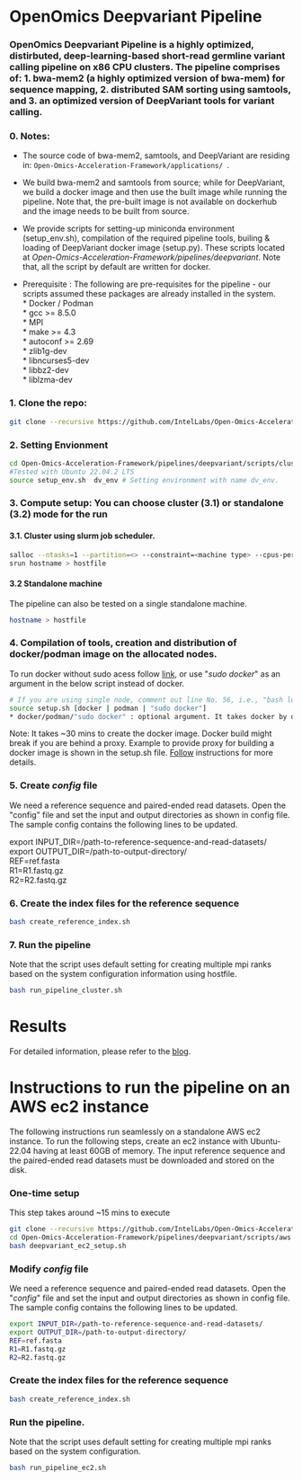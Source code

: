 # OpenOmics Deepvariant Pipeline
### OpenOmics Deepvariant Pipeline is a highly optimized, distirbuted, deep-learning-based short-read germline variant calling pipeline on x86 CPU clusters. The pipeline comprises of: 1. bwa-mem2 (a highly optimized version of bwa-mem) for sequence mapping, 2. distributed SAM sorting using samtools, and 3. an optimized version of DeepVariant tools for variant calling.

### 0. Notes:
* The source code of bwa-mem2, samtools, and DeepVariant are residing in:
```Open-Omics-Acceleration-Framework/applications/ ```.
* We build bwa-mem2 and samtools from source; while for DeepVariant, we build a docker image and then use the built image while running the pipeline. Note that, the pre-built image is not available on dockerhub and the image needs to be built from source.
* We provide scripts for setting-up miniconda environment (setup_env.sh), compilation of the required pipeline tools, builing & loading of DeepVariant docker image (setup.py). These scripts located at _Open-Omics-Acceleration-Framework/pipelines/deepvariant_. Note that, all the script by default are written for docker.  

* Prerequisite : The following are pre-requisites for the pipeline -  our scripts assumed these packages are already installed in the system.  
        * Docker / Podman  
        * gcc >= 8.5.0  
        * MPI  
        * make >= 4.3  
        * autoconf >= 2.69  
        * zlib1g-dev   
        * libncurses5-dev  
        * libbz2-dev  
        * liblzma-dev  

### 1. Clone the repo:  
```bash
git clone --recursive https://github.com/IntelLabs/Open-Omics-Acceleration-Framework.git
```

### 2. Setting Envionment
```bash
cd Open-Omics-Acceleration-Framework/pipelines/deepvariant/scripts/cluster/
#Tested with Ubuntu 22.04.2 LTS
source setup_env.sh  dv_env # Setting environment with name dv_env.
```

### 3. Compute setup:  You can choose cluster (3.1) or standalone (3.2) mode for the run
#### 3.1.  Cluster using slurm job scheduler.
```bash
salloc --ntasks=1 --partition=<> --constraint=<machine type> --cpus-per-task=<cpus> --time=<node allocation time>
srun hostname > hostfile
```

#### 3.2 Standalone machine
The pipeline can also be tested on a single standalone machine.
```bash  
hostname > hostfile   
```

### 4. Compilation of tools, creation and distribution of docker/podman image on the allocated nodes.
To run docker without sudo acess follow [link](https://docs.docker.com/engine/install/linux-postinstall/), or use "_sudo docker_" as an argument in the below script instead of docker.
```bash
# If you are using single node, comment out line No. 56, i.e., "bash load_deepvariant.sh" of setup.sh.
source setup.sh [docker | podman | "sudo docker"]
* docker/podman/"sudo docker" : optional argument. It takes docker by default.
```
Note: It takes ~30 mins to create the docker image. Docker build might break if you are behind a proxy. Example to provide proxy for building a docker image is shown in the setup.sh file. [Follow](https://docs.docker.com/network/proxy/) instructions for more details.

### 5. Create _config_ file
We need a reference sequence and paired-ended read datasets. Open the "config" file and set the input and output directories as shown in config file. The sample config contains the following lines to be updated.  

export INPUT_DIR=/path-to-reference-sequence-and-read-datasets/  
export OUTPUT_DIR=/path-to-output-directory/  
REF=ref.fasta   
R1=R1.fastq.gz  
R2=R2.fastq.gz  

### 6. Create the index files for the reference sequence
```bash  
bash create_reference_index.sh  
```

### 7. Run the pipeline
Note that the script uses default setting for creating multiple mpi ranks based on the system configuration information using hostfile.
```bash
bash run_pipeline_cluster.sh
```

# Results

For detailed information, please refer to the [blog](https://community.intel.com/t5/Blogs/Tech-Innovation/Artificial-Intelligence-AI/Intel-Xeon-is-all-you-need-for-AI-inference-Performance/post/1506083).


# Instructions to run the pipeline on an AWS ec2 instance
The following instructions run seamlessly on a standalone AWS ec2 instance. To run the following steps, create an ec2 instance with Ubuntu-22.04 having at least 60GB of memory. The input reference sequence and the paired-ended read datasets must be downloaded and stored on the disk.

### One-time setup
This step takes around ~15 mins to execute
```bash
git clone --recursive https://github.com/IntelLabs/Open-Omics-Acceleration-Framework.git
cd Open-Omics-Acceleration-Framework/pipelines/deepvariant/scripts/aws
bash deepvariant_ec2_setup.sh
```

### Modify _config_ file
We need a reference sequence and paired-ended read datasets. Open the "_config_" file and set the input and output directories as shown in config file.
The sample config contains the following lines to be updated.
```bash
export INPUT_DIR=/path-to-reference-sequence-and-read-datasets/
export OUTPUT_DIR=/path-to-output-directory/
REF=ref.fasta
R1=R1.fastq.gz
R2=R2.fastq.gz
```

### Create the index files for the reference sequence
```bash
bash create_reference_index.sh
```

### Run the pipeline.
Note that the script uses default setting for creating multiple mpi ranks based on the system configuration.
```bash
bash run_pipeline_ec2.sh
```
<!--

# Instructions to run the pipeline on an AWS ParallelCluster
The following instructions run seamlessly on AWS ParallelCluster. To run the following steps, create an [AWS ParallelCluster](https://docs.aws.amazon.com/parallelcluster/latest/ug/install-v3.html) with Ubuntu-22.04 using ParallelCluster configuration file and login into the host node. The input reference sequence and the paired-ended read datasets must be downloaded and stored on the disk in the _/shared_ folder.

### One-time setup
This step takes around ~15 mins to execute
```bash
cd /shared
git clone --recursive https://github.com/IntelLabs/Open-Omics-Acceleration-Framework.git
cd Open-Omics-Acceleration-Framework/pipelines/deepvariant/scripts/aws
bash deepvariant_setup.sh
```
### Modify _config_ file
We need a reference sequence and paired-ended read datasets. Open the "_config_" file and set the input and output directories as shown in config file.
The sample config contains the following lines to be updated.
```bash
export INPUT_DIR=/path-to-reference-sequence-and-read-datasets/
export OUTPUT_DIR=/path-to-output-directory/
REF=ref.fasta
R1=R1.fastq.gz
R2=R2.fastq.gz
```

### Create the index files for the reference sequence
```bash
bash create_reference_index.sh
```

### Allocate compute nodes and install the prerequisites into the compute nodes.
```bash
bash pcluster_compute_node_setup.sh <num_nodes> <allocation_time>
# num_nodes: The number of compute nodes to be used for distributed multi-node execution.
# allocation_time: The maximum allocation time for the compute nodes in "hh:mm:ss" format. The default value is 2 hours, i.e., 02:00:00.
Example command for allocating 4 nodes for 3 hours -
bash pcluster_compute_node_setup.sh 4 "03:00:00"
```

### Run the pipeline.
Note that the script uses default setting for creating multiple mpi ranks based on the system configuration.
```bash
bash run_pipeline_pcluster.sh
```
-->
